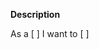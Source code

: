 **Description**

<!-- fill out this -->
As a [  ]
I want to [  ]

<!--
e.g
As a user,
I want to see SMA
-->
